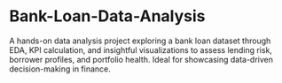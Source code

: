 # Bank-Loan-Data-Analysis
A hands-on data analysis project exploring a bank loan dataset through EDA, KPI calculation, and insightful visualizations to assess lending risk, borrower profiles, and portfolio health. Ideal for showcasing data-driven decision-making in finance.
